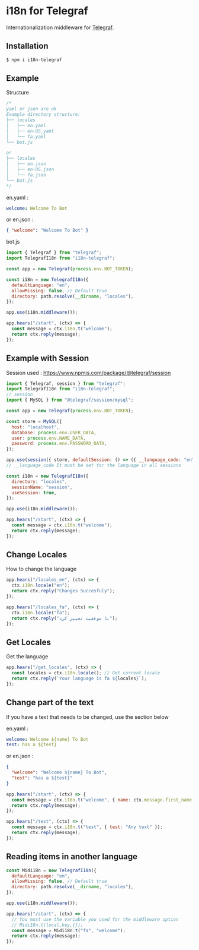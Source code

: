 # i18n for Telegraf

Internationalization middleware for [Telegraf](https://www.npmjs.com/package/telegraf).

## Installation

```js
$ npm i i18n-telegraf
```

## Example

Structure

```js
/* 
yaml or json are ok
Example directory structure:
├── locales
│   ├── en.yaml
│   ├── en-US.yaml
│   └── fa.yaml
└── bot.js

or
├── locales
│   ├── en.json
│   ├── en-US.json
│   └── fa.json
└── bot.js
*/
```

en.yaml :

```yaml
welcome: Welcome To Bot
```

or en.json :

```json
{ "welcome": "Welcome To Bot" }
```

bot.js

```js
import { Telegraf } from "telegraf";
import TelegrafI18n from "i18n-telegraf";

const app = new Telegraf(process.env.BOT_TOKEN);

const i18n = new TelegrafI18n({
  defaultLanguage: "en",
  allowMissing: false, // Default true
  directory: path.resolve(__dirname, "locales"),
});

app.use(i18n.middleware());

app.hears("/start", (ctx) => {
  const message = ctx.i18n.t("welcome");
  return ctx.reply(message);
});
```

## Example with Session

Session used : https://www.npmjs.com/package/@telegraf/session

```js
import { Telegraf, session } from "telegraf";
import TelegrafI18n from "i18n-telegraf";
// session
import { MySQL } from "@telegraf/session/mysql";

const app = new Telegraf(process.env.BOT_TOKEN);

const store = MySQL({
  host: "localhost",
  database: process.env.USER_DATA,
  user: process.env.NAME_DATA,
  password: process.env.PASSWORD_DATA,
});

app.use(session({ store, defaultSession: () => ({ __language_code: "en" }) }));
// __language_code It must be set for the language in all sessions

const i18n = new TelegrafI18n({
  directory: "locales",
  sessionName: "session",
  useSession: true,
});

app.use(i18n.middleware());

app.hears("/start", (ctx) => {
  const message = ctx.i18n.t("welcome");
  return ctx.reply(message);
});
```

## Change Locales

How to change the language

```js
app.hears("/locales_en", (ctx) => {
  ctx.i18n.locale("en");
  return ctx.reply("Changes Succesfuly");
});

app.hears("/locales_fa", (ctx) => {
  ctx.i18n.locale("fa");
  return ctx.reply("با موفقیت تغییر کرد");
});
```

## Get Locales

Get the language

```js
app.hears("/get_locales", (ctx) => {
  const locales = ctx.i18n.locale(); // Get current locale
  return ctx.reply(`Your language is fa ${locales}`);
});
```

## Change part of the text

If you have a text that needs to be changed, use the section below

en.yaml :

```yaml
welcome: Welcome ${name} To Bot
test: has a ${test}
```

or
en.json :

```json
{
  "welcome": "Welcome ${name} To Bot",
  "test": "has a ${test}"
}
```

```js
app.hears("/start", (ctx) => {
  const message = ctx.i18n.t("welcome", { name: ctx.message.first_name });
  return ctx.reply(message);
});

app.hears("/test", (ctx) => {
  const message = ctx.i18n.t("test", { test: "Any text" });
  return ctx.reply(message);
});
```

## Reading items in another language

```js
const Midi18n = new TelegrafI18n({
  defaultLanguage: "en",
  allowMissing: false, // Default true
  directory: path.resolve(__dirname, "locales"),
});

app.use(i18n.middleware());

app.hears("/start", (ctx) => {
  // You must use the variable you used for the middleware option
  // Midi18n.t(local,key,{});
  const message = Midi18n.t("fa", "welcome");
  return ctx.reply(message);
});
```
